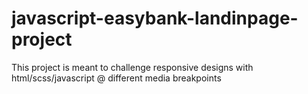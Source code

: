 # javascript-easybank-landinpage-project
This project is meant to challenge responsive designs with html/scss/javascript @ different media breakpoints 
